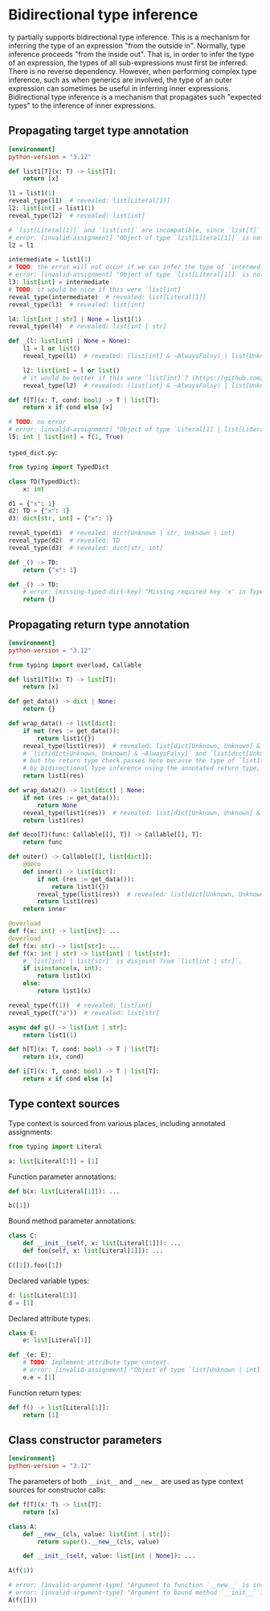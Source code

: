 # Bidirectional type inference

ty partially supports bidirectional type inference. This is a mechanism for inferring the type of an
expression "from the outside in". Normally, type inference proceeds "from the inside out". That is,
in order to infer the type of an expression, the types of all sub-expressions must first be
inferred. There is no reverse dependency. However, when performing complex type inference, such as
when generics are involved, the type of an outer expression can sometimes be useful in inferring
inner expressions. Bidirectional type inference is a mechanism that propagates such "expected types"
to the inference of inner expressions.

## Propagating target type annotation

```toml
[environment]
python-version = "3.12"
```

```py
def list1[T](x: T) -> list[T]:
    return [x]

l1 = list1(1)
reveal_type(l1)  # revealed: list[Literal[1]]
l2: list[int] = list1(1)
reveal_type(l2)  # revealed: list[int]

# `list[Literal[1]]` and `list[int]` are incompatible, since `list[T]` is invariant in `T`.
# error: [invalid-assignment] "Object of type `list[Literal[1]]` is not assignable to `list[int]`"
l2 = l1

intermediate = list1(1)
# TODO: the error will not occur if we can infer the type of `intermediate` to be `list[int]`
# error: [invalid-assignment] "Object of type `list[Literal[1]]` is not assignable to `list[int]`"
l3: list[int] = intermediate
# TODO: it would be nice if this were `list[int]`
reveal_type(intermediate)  # revealed: list[Literal[1]]
reveal_type(l3)  # revealed: list[int]

l4: list[int | str] | None = list1(1)
reveal_type(l4)  # revealed: list[int | str]

def _(l: list[int] | None = None):
    l1 = l or list()
    reveal_type(l1)  # revealed: (list[int] & ~AlwaysFalsy) | list[Unknown]

    l2: list[int] = l or list()
    # it would be better if this were `list[int]`? (https://github.com/astral-sh/ty/issues/136)
    reveal_type(l2)  # revealed: (list[int] & ~AlwaysFalsy) | list[Unknown]

def f[T](x: T, cond: bool) -> T | list[T]:
    return x if cond else [x]

# TODO: no error
# error: [invalid-assignment] "Object of type `Literal[1] | list[Literal[1]]` is not assignable to `int | list[int]`"
l5: int | list[int] = f(1, True)
```

`typed_dict.py`:

```py
from typing import TypedDict

class TD(TypedDict):
    x: int

d1 = {"x": 1}
d2: TD = {"x": 1}
d3: dict[str, int] = {"x": 1}

reveal_type(d1)  # revealed: dict[Unknown | str, Unknown | int]
reveal_type(d2)  # revealed: TD
reveal_type(d3)  # revealed: dict[str, int]

def _() -> TD:
    return {"x": 1}

def _() -> TD:
    # error: [missing-typed-dict-key] "Missing required key 'x' in TypedDict `TD` constructor"
    return {}
```

## Propagating return type annotation

```toml
[environment]
python-version = "3.12"
```

```py
from typing import overload, Callable

def list1[T](x: T) -> list[T]:
    return [x]

def get_data() -> dict | None:
    return {}

def wrap_data() -> list[dict]:
    if not (res := get_data()):
        return list1({})
    reveal_type(list1(res))  # revealed: list[dict[Unknown, Unknown] & ~AlwaysFalsy]
    # `list[dict[Unknown, Unknown] & ~AlwaysFalsy]` and `list[dict[Unknown, Unknown]]` are incompatible,
    # but the return type check passes here because the type of `list1(res)` is inferred
    # by bidirectional type inference using the annotated return type, and the type of `res` is not used.
    return list1(res)

def wrap_data2() -> list[dict] | None:
    if not (res := get_data()):
        return None
    reveal_type(list1(res))  # revealed: list[dict[Unknown, Unknown] & ~AlwaysFalsy]
    return list1(res)

def deco[T](func: Callable[[], T]) -> Callable[[], T]:
    return func

def outer() -> Callable[[], list[dict]]:
    @deco
    def inner() -> list[dict]:
        if not (res := get_data()):
            return list1({})
        reveal_type(list1(res))  # revealed: list[dict[Unknown, Unknown] & ~AlwaysFalsy]
        return list1(res)
    return inner

@overload
def f(x: int) -> list[int]: ...
@overload
def f(x: str) -> list[str]: ...
def f(x: int | str) -> list[int] | list[str]:
    # `list[int] | list[str]` is disjoint from `list[int | str]`.
    if isinstance(x, int):
        return list1(x)
    else:
        return list1(x)

reveal_type(f(1))  # revealed: list[int]
reveal_type(f("a"))  # revealed: list[str]

async def g() -> list[int | str]:
    return list1(1)

def h[T](x: T, cond: bool) -> T | list[T]:
    return i(x, cond)

def i[T](x: T, cond: bool) -> T | list[T]:
    return x if cond else [x]
```

## Type context sources

Type context is sourced from various places, including annotated assignments:

```py
from typing import Literal

a: list[Literal[1]] = [1]
```

Function parameter annotations:

```py
def b(x: list[Literal[1]]): ...

b([1])
```

Bound method parameter annotations:

```py
class C:
    def __init__(self, x: list[Literal[1]]): ...
    def foo(self, x: list[Literal[1]]): ...

C([1]).foo([1])
```

Declared variable types:

```py
d: list[Literal[1]]
d = [1]
```

Declared attribute types:

```py
class E:
    e: list[Literal[1]]

def _(e: E):
    # TODO: Implement attribute type context.
    # error: [invalid-assignment] "Object of type `list[Unknown | int]` is not assignable to attribute `e` of type `list[Literal[1]]`"
    e.e = [1]
```

Function return types:

```py
def f() -> list[Literal[1]]:
    return [1]
```

## Class constructor parameters

```toml
[environment]
python-version = "3.12"
```

The parameters of both `__init__` and `__new__` are used as type context sources for constructor
calls:

```py
def f[T](x: T) -> list[T]:
    return [x]

class A:
    def __new__(cls, value: list[int | str]):
        return super().__new__(cls, value)

    def __init__(self, value: list[int | None]): ...

A(f(1))

# error: [invalid-argument-type] "Argument to function `__new__` is incorrect: Expected `list[int | str]`, found `list[list[Unknown]]`"
# error: [invalid-argument-type] "Argument to bound method `__init__` is incorrect: Expected `list[int | None]`, found `list[list[Unknown]]`"
A(f([]))
```
